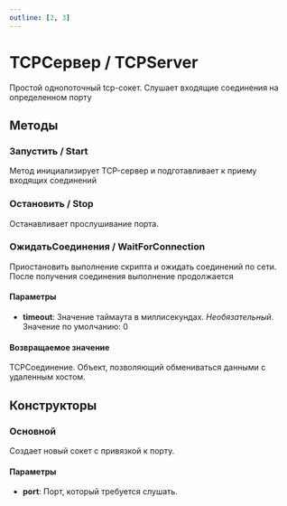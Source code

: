 ```yaml
---
outline: [2, 3]
---
```


# TCPСервер / TCPServer


Простой однопоточный tcp-сокет. Слушает входящие соединения на определенном порту


## Методы


### Запустить / Start


Метод инициализирует TCP-сервер и подготавливает к приему входящих соединений


### Остановить / Stop


Останавливает прослушивание порта.


### ОжидатьСоединения / WaitForConnection


Приостановить выполнение скрипта и ожидать соединений по сети.
После получения соединения выполнение продолжается


#### Параметры

* **timeout**: Значение таймаута в миллисекундах. *Необязательный*. Значение по умолчанию: 0

#### Возвращаемое значение


TCPСоединение. Объект, позволяющий обмениваться данными с удаленным хостом.


## Конструкторы


### Основной


Создает новый сокет с привязкой к порту.


#### Параметры

* **port**: Порт, который требуется слушать.
